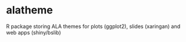 # alatheme
R package storing ALA themes for plots (ggplot2), slides (xaringan) and web apps (shiny/bslib)
